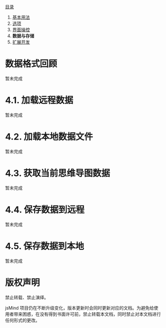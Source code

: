 [目录](index.md)

1. [基本用法](1.usage.md)
2. [选项](2.options.md)
3. [界面操控](3.operation.md)
4. **数据与存储**
5. [扩展开发](5.extends.md)


数据格式回顾
===
暂未完成

4.1. 加载远程数据
===
暂未完成


4.2. 加载本地数据文件
===
暂未完成


4.3. 获取当前思维导图数据
===
暂未完成


4.4. 保存数据到远程
===
暂未完成


4.5. 保存数据到本地
===
暂未完成


版权声明
===
禁止转载、禁止演绎。

jsMind 项目仍在不断升级变化，版本更新时会同时更新对应的文档。为避免给使用者带来困惑，在没有得到书面许可前，禁止转载本文档，同时禁止对本文档进行任何形式的更改。



